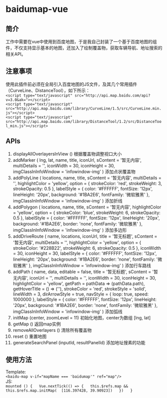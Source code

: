 # baidumap-vue

## 简介
工作中需要在vue中使用到百度地图，于是我自己封装了一个基于百度地图的组件，不仅支持显示基本的地图，还加入了绘制覆盖物，获取车辆导航、地址搜索的相关API。

## 注意事项
使用此插件前必须在全局引入百度地图的JS文件，及其几个常用插件（CurveLine、DistanceTool），如下所示：  
`<script type="text/javascript" src="http://api.map.baidu.com/api?v=3.0&ak="></script>`  
`<script type="text/javascript" src="http://api.map.baidu.com/library/CurveLine/1.5/src/CurveLine.min.js"></script>`  
`<script type="text/javascript" src="http://api.map.baidu.com/library/DistanceTool/1.2/src/DistanceTool_min.js"></script>`  

## APIs
1. displayAllOverlayersInView () 根据覆盖物调整视口大小
2. addMarker (
      lng,
      lat,
      name,
      title,
      iconUrl,
      sContent = '暂无内容',
      multiDetails = '',
      iconWidth = 30,
      iconHeight = 30,
      imgClassInInfoWindow = 'infowindow-img'
    )   添加点状覆盖物
3. addPolyLine (
      locations,
      name,
      title,
      sContent = '暂无内容',
      multiDetails = '',
      highlightColor = 'yellow',
      option = { strokeColor: 'red', strokeWeight: 3, strokeOpacity: 0.5 },
      labelStyle = { color: '#FFFFFF', fontSize: '12px', lineHeight: '20px', background: '#1BA2E6', fontFamily: '微软雅黑' },
      imgClassInInfoWindow = 'infowindow-img'
    )  添加折线
4. addPolygon (
      locations,
      name,
      title,
      sContent = '暂无内容',
      highlightColor = 'yellow',
      option = { strokeColor: 'blue', strokeWeight: 6, strokeOpacity: 0.5 },
      labelStyle = { color: '#FFFFFF', fontSize: '12px', lineHeight: '20px', background: '#1BA2E6', border: 'none', fontFamily: '微软雅黑' },
      imgClassInInfoWindow = 'infowindow-img'
    )  添加多边形
5. addDriveRoute (
      name,
      locations,
      iconUrl,
      title = '暂无标题',
      sContent = '暂无内容',
      multiDetails = '',
      highlightColor = 'yellow',
      option = { strokeColor: '#228B22', strokeWeight: 6, strokeOpacity: 0.5 },
      iconWidth = 30,
      iconHeight = 30,
      labelStyle = { color: '#FFFFFF', fontSize: '12px', lineHeight: '20px', background: '#1BA2E6', border: 'none', fontFamily: '微软雅黑' },
      imgClassInInfoWindow = 'infowindow-img'
    )   添加行车路线
6. addPath (
      name,
      data,
      editable = false,
      title = '暂无标题',
      sContent = '暂无内容',
      iconUrl = '',
      multiDetails = '',
      iconWidth = 30,
      iconHeight = 30,
      highlightColor = 'yellow',
      getPath = pathData => (pathData.path),
      getHoverTitle = () => (''),
      strokeColor = 'red',
      strokeStyle = 'solid',
      lineWidth = 3,
      dirArrowStyle = true,
      navStyle = { loop: true, speed: 1000000 },
      labelStyle = { color: '#FFFFFF', fontSize: '12px', lineHeight: '20px', background: '#1BA2E6', border: 'none', fontFamily: '微软雅黑' },
      imgClassInInfoWindow = 'infowindow-img'
    )   添加弧线
7. initMap (center, zoomLevel = 11)  初始化地图，center为数组 [lng, lat]
8. getMap ()  返回map实例
9. removeAllOverlayers ()  清除所有覆盖物
10. reset ()  重置地图
11. generateSearchPanel (inputId, resultPanelId) 添加地址搜素的功能

## 使用方法
Template:  
`<baidu-map v-if="mapName === 'baidumap'" ref="map"/>`  
JS:  
`mounted () {  
  Vue.nextTick(() => {  
    this.$refs.map && this.$refs.map.initMap(  [116.397428, 39.90923])  
  })  
}`
